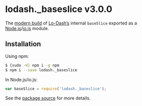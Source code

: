 # lodash._baseslice v3.0.0

The [modern build](https://github.com/lodash/lodash/wiki/Build-Differences) of [Lo-Dash’s](https://lodash.com/) internal `baseSlice` exported as a [Node.js](http://nodejs.org/)/[io.js](https://iojs.org/) module.

## Installation

Using npm:

```bash
$ {sudo -H} npm i -g npm
$ npm i --save lodash._baseslice
```

In Node.js/io.js:

```js
var baseSlice = require('lodash._baseslice');
```

See the [package source](https://github.com/lodash/lodash/blob/3.0.0-npm-packages/lodash._baseslice) for more details.
